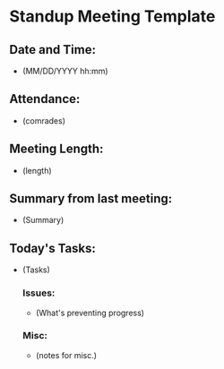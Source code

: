 # Standup Meeting Template
## Date and Time:
* (MM/DD/YYYY hh:mm)
## Attendance:
* (comrades)
## Meeting Length:
* (length)

## Summary from last meeting:
* (Summary)

## Today's Tasks:
* (Tasks)

    ### Issues:
    * (What's preventing progress)

    ### Misc:
    * (notes for misc.)
